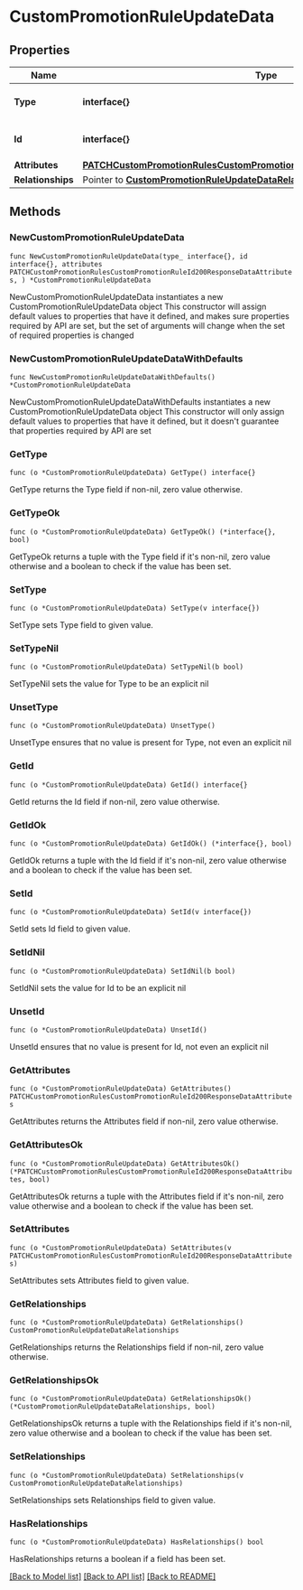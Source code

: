# CustomPromotionRuleUpdateData

## Properties

Name | Type | Description | Notes
------------ | ------------- | ------------- | -------------
**Type** | **interface{}** | The resource&#39;s type | 
**Id** | **interface{}** | The resource&#39;s id | 
**Attributes** | [**PATCHCustomPromotionRulesCustomPromotionRuleId200ResponseDataAttributes**](PATCHCustomPromotionRulesCustomPromotionRuleId200ResponseDataAttributes.md) |  | 
**Relationships** | Pointer to [**CustomPromotionRuleUpdateDataRelationships**](CustomPromotionRuleUpdateDataRelationships.md) |  | [optional] 

## Methods

### NewCustomPromotionRuleUpdateData

`func NewCustomPromotionRuleUpdateData(type_ interface{}, id interface{}, attributes PATCHCustomPromotionRulesCustomPromotionRuleId200ResponseDataAttributes, ) *CustomPromotionRuleUpdateData`

NewCustomPromotionRuleUpdateData instantiates a new CustomPromotionRuleUpdateData object
This constructor will assign default values to properties that have it defined,
and makes sure properties required by API are set, but the set of arguments
will change when the set of required properties is changed

### NewCustomPromotionRuleUpdateDataWithDefaults

`func NewCustomPromotionRuleUpdateDataWithDefaults() *CustomPromotionRuleUpdateData`

NewCustomPromotionRuleUpdateDataWithDefaults instantiates a new CustomPromotionRuleUpdateData object
This constructor will only assign default values to properties that have it defined,
but it doesn't guarantee that properties required by API are set

### GetType

`func (o *CustomPromotionRuleUpdateData) GetType() interface{}`

GetType returns the Type field if non-nil, zero value otherwise.

### GetTypeOk

`func (o *CustomPromotionRuleUpdateData) GetTypeOk() (*interface{}, bool)`

GetTypeOk returns a tuple with the Type field if it's non-nil, zero value otherwise
and a boolean to check if the value has been set.

### SetType

`func (o *CustomPromotionRuleUpdateData) SetType(v interface{})`

SetType sets Type field to given value.


### SetTypeNil

`func (o *CustomPromotionRuleUpdateData) SetTypeNil(b bool)`

 SetTypeNil sets the value for Type to be an explicit nil

### UnsetType
`func (o *CustomPromotionRuleUpdateData) UnsetType()`

UnsetType ensures that no value is present for Type, not even an explicit nil
### GetId

`func (o *CustomPromotionRuleUpdateData) GetId() interface{}`

GetId returns the Id field if non-nil, zero value otherwise.

### GetIdOk

`func (o *CustomPromotionRuleUpdateData) GetIdOk() (*interface{}, bool)`

GetIdOk returns a tuple with the Id field if it's non-nil, zero value otherwise
and a boolean to check if the value has been set.

### SetId

`func (o *CustomPromotionRuleUpdateData) SetId(v interface{})`

SetId sets Id field to given value.


### SetIdNil

`func (o *CustomPromotionRuleUpdateData) SetIdNil(b bool)`

 SetIdNil sets the value for Id to be an explicit nil

### UnsetId
`func (o *CustomPromotionRuleUpdateData) UnsetId()`

UnsetId ensures that no value is present for Id, not even an explicit nil
### GetAttributes

`func (o *CustomPromotionRuleUpdateData) GetAttributes() PATCHCustomPromotionRulesCustomPromotionRuleId200ResponseDataAttributes`

GetAttributes returns the Attributes field if non-nil, zero value otherwise.

### GetAttributesOk

`func (o *CustomPromotionRuleUpdateData) GetAttributesOk() (*PATCHCustomPromotionRulesCustomPromotionRuleId200ResponseDataAttributes, bool)`

GetAttributesOk returns a tuple with the Attributes field if it's non-nil, zero value otherwise
and a boolean to check if the value has been set.

### SetAttributes

`func (o *CustomPromotionRuleUpdateData) SetAttributes(v PATCHCustomPromotionRulesCustomPromotionRuleId200ResponseDataAttributes)`

SetAttributes sets Attributes field to given value.


### GetRelationships

`func (o *CustomPromotionRuleUpdateData) GetRelationships() CustomPromotionRuleUpdateDataRelationships`

GetRelationships returns the Relationships field if non-nil, zero value otherwise.

### GetRelationshipsOk

`func (o *CustomPromotionRuleUpdateData) GetRelationshipsOk() (*CustomPromotionRuleUpdateDataRelationships, bool)`

GetRelationshipsOk returns a tuple with the Relationships field if it's non-nil, zero value otherwise
and a boolean to check if the value has been set.

### SetRelationships

`func (o *CustomPromotionRuleUpdateData) SetRelationships(v CustomPromotionRuleUpdateDataRelationships)`

SetRelationships sets Relationships field to given value.

### HasRelationships

`func (o *CustomPromotionRuleUpdateData) HasRelationships() bool`

HasRelationships returns a boolean if a field has been set.


[[Back to Model list]](../README.md#documentation-for-models) [[Back to API list]](../README.md#documentation-for-api-endpoints) [[Back to README]](../README.md)


